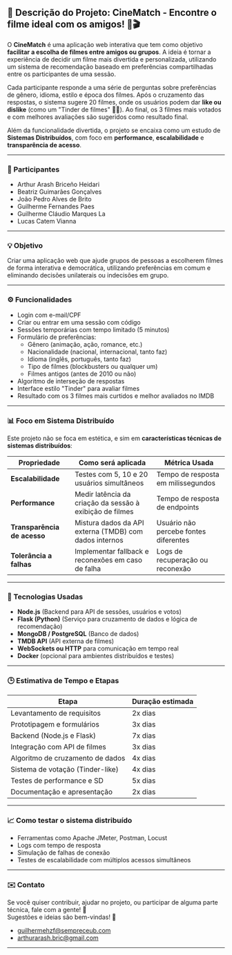 ## 🎯 **Descrição do Projeto: CineMatch** - Encontre o filme ideal com os amigos! 🍿🎬

O **CineMatch** é uma aplicação web interativa que tem como objetivo **facilitar a escolha de filmes entre amigos ou grupos**. A ideia é tornar a experiência de decidir um filme mais divertida e personalizada, utilizando um sistema de recomendação baseado em preferências compartilhadas entre os participantes de uma sessão.

Cada participante responde a uma série de perguntas sobre preferências de gênero, idioma, estilo e época dos filmes. Após o cruzamento das respostas, o sistema sugere 20 filmes, onde os usuários podem dar **like ou dislike** (como um "Tinder de filmes" 🎥💘). Ao final, os 3 filmes mais votados e com melhores avaliações são sugeridos como resultado final.

Além da funcionalidade divertida, o projeto se encaixa como um estudo de **Sistemas Distribuídos**, com foco em **performance**, **escalabilidade** e **transparência de acesso**.

---
### 👥 Participantes

- Arthur Arash Briceño Heidari
- Beatriz Guimarães Gonçalves
- João Pedro Alves de Brito
- Guilherme Fernandes Paes
- Guilherme Cláudio Marques La
- Lucas Catem Vianna



---

### 💡 Objetivo
Criar uma aplicação web que ajude grupos de pessoas a escolherem filmes de forma interativa e democrática, utilizando preferências em comum e eliminando decisões unilaterais ou indecisões em grupo.

---

### ⚙️ Funcionalidades

- Login com e-mail/CPF
- Criar ou entrar em uma sessão com código
- Sessões temporárias com tempo limitado (5 minutos)
- Formulário de preferências:
  - Gênero (animação, ação, romance, etc.)
  - Nacionalidade (nacional, internacional, tanto faz)
  - Idioma (inglês, português, tanto faz)
  - Tipo de filmes (blockbusters ou qualquer um)
  - Filmes antigos (antes de 2010 ou não)
- Algoritmo de interseção de respostas
- Interface estilo "Tinder" para avaliar filmes
- Resultado com os 3 filmes mais curtidos e melhor avaliados no IMDB

---

### 📊 Foco em Sistema Distribuído

Este projeto não se foca em estética, e sim em **características técnicas de sistemas distribuídos**:

| Propriedade             | Como será aplicada                                      | Métrica Usada                           |
|------------------------|----------------------------------------------------------|------------------------------------------|
| **Escalabilidade**      | Testes com 5, 10 e 20 usuários simultâneos               | Tempo de resposta em milissegundos       |
| **Performance**         | Medir latência da criação da sessão à exibição de filmes | Tempo de resposta de endpoints           |
| **Transparência de acesso** | Mistura dados da API externa (TMDB) com dados internos        | Usuário não percebe fontes diferentes    |
| **Tolerância a falhas** | Implementar fallback e reconexões em caso de falha       | Logs de recuperação ou reconexão         |

---

### 🧪 Tecnologias Usadas

- **Node.js** (Backend para API de sessões, usuários e votos)
- **Flask (Python)** (Serviço para cruzamento de dados e lógica de recomendação)
- **MongoDB / PostgreSQL** (Banco de dados)
- **TMDB API** (API externa de filmes)
- **WebSockets ou HTTP** para comunicação em tempo real
- **Docker** (opcional para ambientes distribuídos e testes)

---

### 🕒 Estimativa de Tempo e Etapas

| Etapa                            | Duração estimada |
|----------------------------------|------------------|
| Levantamento de requisitos       | 2x dias           |
| Prototipagem e formulários       | 3x dias           |
| Backend (Node.js e Flask)        | 7x dias           |
| Integração com API de filmes     | 3x dias           |
| Algoritmo de cruzamento de dados | 4x dias           |
| Sistema de votação (Tinder-like) | 4x dias           |
| Testes de performance e SD       | 5x dias           |
| Documentação e apresentação      | 2x dias           |

---

### 📈 Como testar o sistema distribuído

- Ferramentas como Apache JMeter, Postman, Locust
- Logs com tempo de resposta
- Simulação de falhas de conexão
- Testes de escalabilidade com múltiplos acessos simultâneos

---

### ✉️ Contato

Se você quiser contribuir, ajudar no projeto, ou participar de alguma parte técnica, fale com a gente! 💬  
Sugestões e ideias são bem-vindas! 🙌
- guilhermehzf@sempreceub.com
- arthurarash.bric@gmail.com

---
